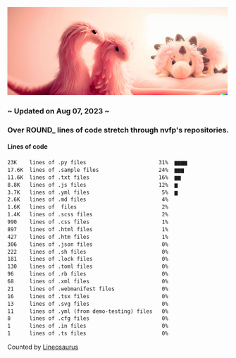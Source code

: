 ![dino](https://github.com/nvfp/nvfp/raw/main/assets/dino.jpg)

### ~ Updated on Aug 07, 2023 ~

### Over ROUND_ lines of code stretch through nvfp's repositories.

#### Lines of code

```txt
23K    lines of .py files                       31%  ▆▆▆▆
17.6K  lines of .sample files                   24%  ▆▆▆ 
11.6K  lines of .txt files                      16%  ▆▆  
8.8K   lines of .js files                       12%  ▆   
3.7K   lines of .yml files                       5%  ▆   
2.6K   lines of .md files                        4%      
1.6K   lines of  files                           2%      
1.4K   lines of .scss files                      2%      
990    lines of .css files                       1%      
897    lines of .html files                      1%      
427    lines of .htm files                       1%      
306    lines of .json files                      0%      
222    lines of .sh files                        0%      
181    lines of .lock files                      0%      
130    lines of .toml files                      0%      
96     lines of .rb files                        0%      
68     lines of .xml files                       0%      
21     lines of .webmanifest files               0%      
16     lines of .tsx files                       0%      
13     lines of .svg files                       0%      
11     lines of .yml (from demo-testing) files   0%      
8      lines of .cfg files                       0%      
1      lines of .in files                        0%      
1      lines of .ts files                        0%      
```

Counted by [Lineosaurus](https://github.com/nvfp/Line-O-Saurus)